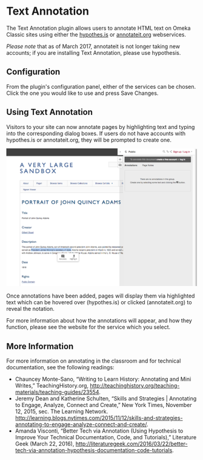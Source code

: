 # Text Annotation

The Text Annotation plugin allows users to annotate HTML text on Omeka Classic sites using either the [hypothes.is](https://hypothes.is/) or [annotateit.org](http://annotateit.org/) webservices. 

*Please note* that as of March 2017, annotateit is not longer taking new accounts; if you are installing Text Annotation, please use hypothesis.

## Configuration

From the plugin's configuration panel, either of the services can be chosen. Click the one you would like to use and press Save Changes.

## Using Text Annotation

Visitors to your site can now annotate pages by highlighting text and typing into the corresponding dialog boxes. If users do not have accounts with hypothes.is or annotateit.org, they will be prompted to create one.

![Text annotation options on the right hand side of a browser window, overlaying the metadata for the item "Portrait of John Quincy Adams by Gilbert Stuart"](../doc_files/plugin_images/textannotation.png)

Once annotations have been added, pages will display them via highlighted text which can be hovered over (hypothes.is) or clicked (annotateit.org) to reveal the notation.

For more information about how the annotations will appear, and how they function, please see the website for the service which you select.

## More Information

For more information on annotating in the classroom and for technical documentation, see the following readings:

- Chauncey Monte-Sano, “Writing to Learn History: Annotating and Mini Writes,” TeachingHistory.org, <http://teachinghistory.org/teaching-materials/teaching-guides/23554>.
- Jeremy Dean and Katherine Schulten, “Skills and Strategies | Annotating to Engage, Analyze, Connect and Create,” New York Times, November 12, 2015, sec. The Learning Network. <http://learning.blogs.nytimes.com/2015/11/12/skills-and-strategies-annotating-to-engage-analyze-connect-and-create/>.
- Amanda Visconti, “Better Tech via Annotation (Using Hypothesis to Improve Your Technical Documentation, Code, and Tutorials),” Literature Geek (March 22, 2016), <http://literaturegeek.com/2016/03/22/better-tech-via-annotation-hypothesis-documentation-code-tutorials>.
